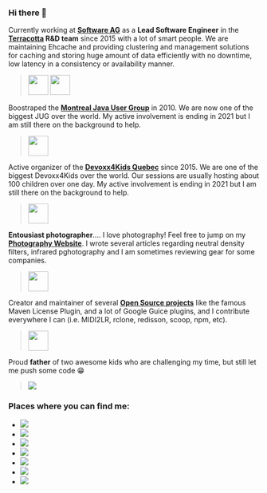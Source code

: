 ### Hi there 👋

Currently working at **[Software AG](https://github.com/SoftwareAG)** as a **Lead Software Engineer** in the **[Terracotta](https://github.com/Terracotta-OSS) R&D team** since 2015 with a lot of smart people. We are maintaining Ehcache and providing clustering and management solutions for caching and storing huge amount of data efficiently with no downtime, low latency in a consistency or availability manner.

> <img src="https://www.softwareag.com/content/dam/softwareag/global/image/logos/sag/software-ag-logo-core-dark-opt.svg" height="40px"> <img src="https://www.terracotta.org/images/Terracotta_Logo_sm.png" height="40px">

Boostraped the **[Montreal Java User Group](https://www.montreal-jug.org/)** in 2010. We are now one of the biggest JUG over the world. My active involvement is ending in 2021 but I am still there on the background to help.

> <img src="https://www.montreal-jug.org/images/logo.png" height="40px">

Active organizer of the **[Devoxx4Kids Quebec](http://www.devoxx4kids.org/quebec/)** since 2015. We are one of the biggest Devoxx4Kids over the world. Our sessions are usually hosting about 100 children over one day. My active involvement is ending in 2021 but I am still there on the background to help.

> <img src="http://www.devoxx4kids.org/quebec/wp-content/uploads/sites/12/2014/06/D4K_QUEBEC_1000px.png" height="40px">

**Entousiast photographer**.... I love photography! Feel free to jump on my **[Photography Website](https://www.mathieu.photography/)**. I wrote several articles regarding neutral density filters, infrared pghotography and I am sometimes reviewing gear for some companies.

> <img src="https://photos.smugmug.com/Portfolio/i-rGb8mFx/8/712ba7bf/4K/_DSC5292-HDR-Pano.jpg" height="40px">

Creator and maintainer of several **[Open Source projects](https://code.mathieu.photography/)** like the famous Maven License Plugin, and a lot of Google Guice plugins, and I contribute everywhere I can (i.e. MIDI2LR, rclone, redisson, scoop, npm, etc).

> <img src="https://avatars.githubusercontent.com/u/4968812?s=200&v=4" height="40px">

Proud **father** of two awesome kids who are challenging my time, but still let me push some code 😁

> [![](https://github-readme-stats.vercel.app/api?username=mathieucarbou&show_icons=true&theme=graywhite&count_private=true&include_all_commits=true)](https://github.com/mathieucarbou/)

### Places where you can find me:

* [![](https://img.shields.io/badge/github-mathieucarbou-211F1F?logo=github&logoColor=white&style=flat-square)](https://github.com/mathieucarbou/)
* [![](https://img.shields.io/badge/linkedin-mathieucarbou-0072B1?logo=linkedin&style=flat-square)](https://www.linkedin.com/in/mathieucarbou/)
* [![](https://img.shields.io/badge/twitter-mathieucarbou-4ea6e9?logo=linkedin&style=flat-square)](https://twitter.com/mathieucarbou)
* [![](https://img.shields.io/badge/slack-montrealjug-50154f?logo=slack&style=flat-square)](https://montrealjug.slack.com/)
* [![](https://img.shields.io/badge/website-mathieu.photography-1BC?logo=react&logoColor=white&style=flat-square)](https://www.mathieu.photography/)
* [![](https://img.shields.io/badge/tumblr-blog.mathieu.photography-314d69?logo=tumblr&logoColor=white&style=flat-square)](https://blog.mathieu.photography/)
* [![](https://img.shields.io/badge/instagram-mathieucarbou-c7245e?logo=instagram&style=flat-square)](https://www.instagram.com/mathieucarbou/)
